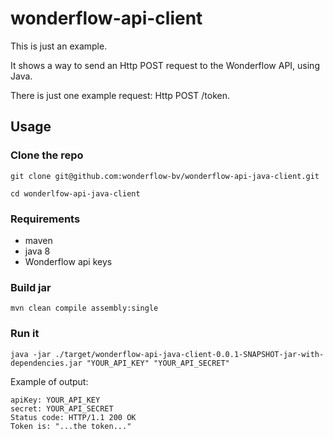 # wonderflow-api-client

This is just an example.

It shows a way to send an Http POST request to the Wonderflow API, using Java.

There is just one example request: Http POST /token.

## Usage

### Clone the repo

```
git clone git@github.com:wonderflow-bv/wonderflow-api-java-client.git

cd wonderlfow-api-java-client
```


### Requirements

- maven
- java 8
- Wonderflow api keys

### Build jar

`mvn clean compile assembly:single`

### Run it

`java -jar ./target/wonderflow-api-java-client-0.0.1-SNAPSHOT-jar-with-dependencies.jar "YOUR_API_KEY" "YOUR_API_SECRET" `

Example of output:

```
apiKey: YOUR_API_KEY
secret: YOUR_API_SECRET
Status code: HTTP/1.1 200 OK
Token is: "...the token..."
```

